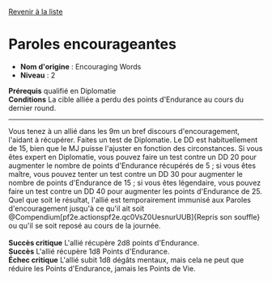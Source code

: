 [Revenir à la liste](..)

# Paroles encourageantes

 * **Nom d'origine** : Encouraging Words
 * **Niveau** : 2


<p><span><strong>Prérequis</strong> qualifié en Diplomatie<br><strong>Conditions</strong> La cible alliée a perdu des points d'Endurance au cours du dernier round.<br></span></p>
<hr>
<p>Vous tenez à un allié dans les 9m un bref discours d'encouragement, l'aidant à récupérer. Faites un test de Diplomatie. Le DD est habituellement de 15, bien que le MJ puisse l'ajuster en fonction des circonstances. Si vous êtes expert en Diplomatie, vous pouvez faire un test contre un DD 20 pour augmenter le nombre de points d'Endurance récupérés de 5 ; si vous êtes maître, vous pouvez tenter un test contre un DD 30 pour augmenter le nombre de points d'Endurance de 15 ; si vous êtes légendaire, vous pouvez faire un test contre un DD 40 pour augmenter les points d'Endurance de 25. Quel que soit le résultat, l'allié est temporairement immunisé aux Paroles d'encouragement jusqu'à ce qu'il ait soit @Compendium[pf2e.actionspf2e.qc0VsZ0UesnurUUB]{Repris son souffle} ou qu'il se soit reposé au cours de la journée. <br><br><strong>Succès critique</strong> L'allié récupère 2d8 points d'Endurance.<br><strong>Succès</strong> L'allié récupère 1d8 Points d'Endurance.<br><strong>Échec critique</strong> L'allié subit 1d8 dégâts mentaux, mais cela ne peut que réduire les Points d'Endurance, jamais les Points de Vie.&nbsp;</p>